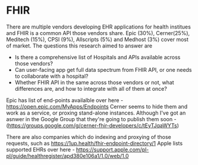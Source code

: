 # FHIR

There are multiple vendors developing EHR applications for health institues and FHIR is a common API those vendors share. Epic (30%), Cerner(25%), Meditech (15%), CPSI (9%), Allscripts (5%) and Medhost (3%) cover most of market. The questions this research aimed to answer are 
- Is there a comprehensive list of Hospitals and APIs available across those vendors?
- Can user-facing app get full data spectrum from FHIR API, or one needs to collaborate with a hospital?
- Whether FHIR API in the same across those vendors or not, what differences are, and how to integrate with all of them at once?

Epic has list of end-points availalble over here - https://open.epic.com/MyApps/Endpoints
Cerner seems to hide them and work as a service, or proxing stand-alone instances. Although I've got an asnwer in the Google Group that they're going to publish them soon - (https://groups.google.com/g/cerner-fhir-developers/c/tEyTJqaWYTs)

There are also companies which do indexing and proxying of those requests, such as https://1up.health/fhir-endpoint-directory/1
Apple lists supported EHRs over here - https://support.apple.com/pl-pl/guide/healthregister/apd380e106a1/1.0/web/1.0


